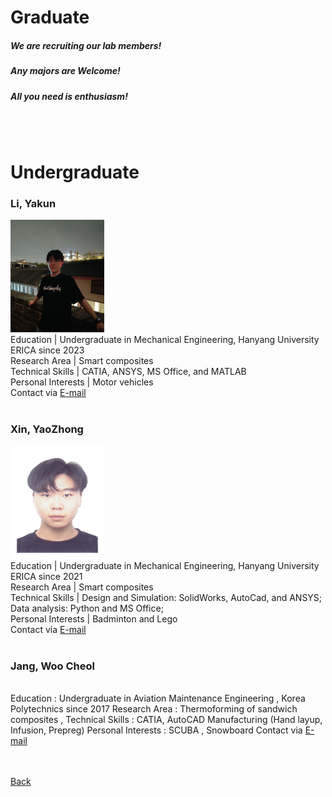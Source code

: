 

# Graduate

##### **We are recruiting our lab members!**
##### **Any majors are Welcome!**
##### **All you need is enthusiasm!**

<br>

<br>

# Undergraduate


### **Li, Yakun**
<img src="assets/css/홈페이지사진_이아곤.jpg" alt="Passport" width="150" height="180" > <br>
Education | Undergraduate in Mechanical Engineering, Hanyang University ERICA since 2023 <br>
Research Area | Smart composites <br>
Technical Skills | CATIA, ANSYS, MS Office, and MATLAB <br>
Personal Interests | Motor vehicles <br>
Contact via <a href="mailto:liyakun1115@hanyang.ac.kr"> E-mail</a> <br>
<br>


### **Xin, YaoZhong**
<img src="assets/css/홈페이지사진_신요중.jpg" alt="Passport" width="150" height="180" > <br>
Education | Undergraduate in Mechanical Engineering, Hanyang University ERICA since 2021 <br>
Research Area | Smart composites <br>
Technical Skills | Design and Simulation: SolidWorks, AutoCad, and ANSYS; Data analysis: Python and MS Office; <br>
Personal Interests | Badminton and Lego <br>
Contact via <a href="mailto:styxhin@hanyang.ac.kr"> E-mail</a> <br>
<br>


### **Jang, Woo Cheol**
<br>
Education : Undergraduate in Aviation Maintenance Engineering , Korea Polytechnics since 2017
Research Area : Thermoforming of sandwich composites ,
Technical Skills : CATIA, AutoCAD Manufacturing (Hand layup, Infusion, Prepreg)
Personal Interests : SCUBA , Snowboard
Contact via <a href="mailto:hioucher@hanyang.ac.kr"> E-mail</a> <br>
<br>


<br>

[Back](./)
<br>
<br>
